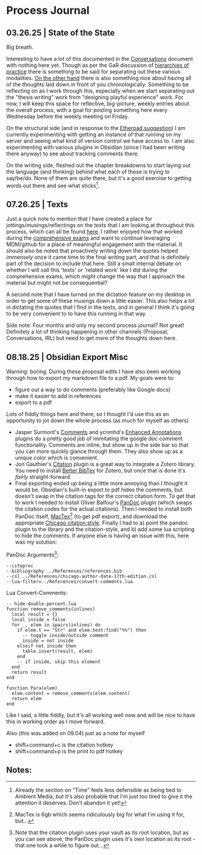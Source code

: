# Process Journal

## 03.26.25 | State of the State

Big breath.

Interesting to have a lot of this documented in the [Conversations](Conversations.md) document with nothing here yet. Though as per the GaR discussion of [hierarchies of practice](https://pippinbarr.com/SNAKISTS/process/journal.html#hierarchies-of-design-practice) there is something to be said for separating out these various modalities. [On the other hand](https://youtu.be/TcnBfSuqfAw?si=bHutCFGEo56JKiGr&t=97) there is also something nice about having all of the thoughts laid down in front of you chronologically. Something to be reflecting on as I work through this, especially when we start separating out the "thesis writing" work from "designing playful experience" work. For now, I will keep this space for reflective, big-picture, weekly entries about the overall process, with a goal for posting something here every Wednesday before the weekly meeting on Friday.

On the structural side (and in response to the [Etherpad suggestion](Conversations.md##-PB:-2025.03.24-(Email))) I am currently experimenting with getting an instance of that running on my server and seeing what kind of version control we have access to. I am also experimenting with various plugins in Obsidian (since I had been writing there anyway) to see about tracking comments there.

On the writing side, fleshed out the chapter breakdowns to start laying out the language (and thinking) behind what each of these is trying to say/be/do. None of them are quite there, but it's a good exercise to getting words out there and see what sticks[^1].

## 07.26.25 | Texts

Just a quick note to mention that I have created a place for jottings/musings/reflectings on the texts that I am looking at throughout this process, which can all be found [here](Texts.md). I rather enjoyed how that worked during the [comprehensive exams](https://github.com/mouseandthebillionaire/RAGE) and want to continue leveraging MDM/github for a place of meaningful engagement with the material. It should also be noted that proactively writing down the quotes helped _immensely_ once it came time to the final writing part, and that is definitely part of the decision to include that here. Still a small internal debate on whether I will call this 'texts' or 'related work' like I did during the comprehensive exams, which _might_ change the way that I approach the material but might not be consequential?

A second note that I have turned on the dictation feature on my desktop in order to get some of these musings down a little easier. This also helps a lot in dictating the quotes that I find in the texts, and in general I think it's going to be very convenient to to have this running in that way.

Side note: Four months and only my second process journal? Not great! Definitely a lot of thinking happening in other channels (Proposal, Conversations, IRL) but need to get more of the thoughts down here. 

## 08.18.25 | Obsidian Export Misc

Warning: boring. During these proposal edits I have also been working through how to export my markdown file to a pdf. My goals were to:

* figure out a way to do comments (preferably like Google docs)
* make it easier to add in references
* export to a pdf

Lots of fiddly things here and there, so I thought I'd use this as an opportunity to jot down the whole process (as much for myself as others)

* Jasper Surmont's [Comments](https://github.com/jaspersurmont/obsidian-comments) and ycnmhd's [Enhanced Annotations](https://github.com/ycnmhd/obsidian-enhanced-annotations) plugins do a pretty good job of immitating the google doc comment functionality. Comments are inline, but show up in the side bar so that you can more quickly glance through them. They also show up as a unique color which is convenient.
* Jon Gauthier's [Citation](https://github.com/hans/obsidian-citation-plugin) plugin is a great way to integrate a Zotero library. You need to install [Better BibTex](https://retorque.re/zotero-better-bibtex/) for Zotero, but once that is done it's _fairly_ straight-forward.
* Final exporting ended up being a little more annoying than I thought it would be. Obsidian's built-in export to pdf hides the comments, but doesn't swap in the citation tags for the correct citation form. To get that to work I needed to install Oliver Balfour's [PanDoc](https://github.com/OliverBalfour/obsidian-pandoc) plugin (which swaps the citation codes for the actual citations). Then I needed to install both PanDoc itself, [MacTex](https://tug.org/mactex/mactex-download.html)[^2] (to get pdf export), and download the appropriate [Chicago citation style](https://github.com/citation-style-language/styles/blob/master/chicago-author-date-17th-edition.csl). Finally I had to a) point the pandoc plugin to the library and the citation-style, and b) add some lua scripting to hide the comments. If anyone else is having an issue with this, here was my solution:

PanDoc Arguments[^3]:
```
--citeproc 
--bibliography ../References/references.bib 
--csl ../References/chicago-author-date-17th-edition.csl 
--lua-filter=../References/convert-comments.lua
```

Lua Convert-Comments:
```
-- hide-double-percent.lua
function remove_comments(inlines)
  local result = {}
  local inside = false
  for _, elem in ipairs(inlines) do
    if elem.t == "Str" and elem.text:find("%%") then
      -- toggle inside/outside comment
      inside = not inside
    elseif not inside then
      table.insert(result, elem)
    end
    -- if inside, skip this element
  end
  return result
end

function Para(elem)
  elem.content = remove_comments(elem.content)
  return elem
end
```

Like I said, a little fiddly, but it's all working well now and will be nice to have this in working order as I move forward.

Also (this was added on 09.04) just as a note for myself
- shift+command+c is the citation hotkey
- shift+command+p is the print to pdf hotkey

## Notes: 

[^1]: Already the section on "Time" feels less defensible as being tied to Ambient Media, but it's also probable that I'm just too tired to give it the attention it deserves. Don't abandon it yet!

[^2]: MacTex is 6gb which seems ridiculously big for what I'm using it for, but...

[^3]: Note that the citation plugin uses your vault as its root location, but as you can see above, the PanDoc plugin uses it's _own_ location as its root - that one took a while to figure out...


